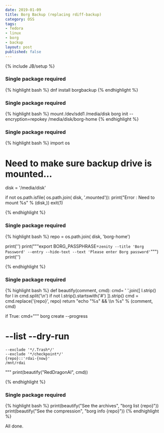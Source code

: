 ```yaml
---
date: 2019-01-09
title: Borg Backup (replacing rdiff-backup)
category: OSS
tags:
- fedora
- linux
- borg
- backup
layout: post
published: false
---
```

{% include JB/setup %}



### Single package required

{% highlight bash %}
dnf install borgbackup
{% endhighlight %}


### Single package required

{% highlight bash %}
mount /dev/sdd1 /media/disk
borg init --encryption=repokey /media/disk/borg-home
{% endhighlight %}


### Single package required

{% highlight bash %}
import os

# Need to make sure backup drive is mounted...
disk = '/media/disk'

if not os.path.isfile( os.path.join( disk, '.mounted')):
  print("Error : Need to mount %s" % (disk,))
  exit(1)

{% endhighlight %}


### Single package required

{% highlight bash %}
repo = os.path.join( disk, 'borg-home')

print('')
print("""export BORG_PASSPHRASE=`zenity --title 'Borg Password' --entry --hide-text --text 'Please enter Borg password'`""")
print('')

{% endhighlight %}


### Single package required

{% highlight bash %}
def beautify(comment, cmd):
  cmd= ' '.join([ l.strip() for l in cmd.split('\n') if not l.strip().startswith('#') ]).strip()
  cmd = cmd.replace('{repo}', repo)
  return "echo \"%s\" && \\\n  %s" % (comment, cmd)

if True:
  cmd="""
  borg create 
    --progress
#   --list --dry-run
    --exclude '*/.Trash*/'    
    --exclude '*/checkpoint*/'    
    {repo}::'rdai-{now}'
    /mnt/rdai
  """
  print(beautify("RedDragonAI", cmd))

{% endhighlight %}


### Single package required

{% highlight bash %}
print(beautify("See the archives", "borg list {repo}"))
print(beautify("See the compression", "borg info {repo}"))
{% endhighlight %}


All done.






